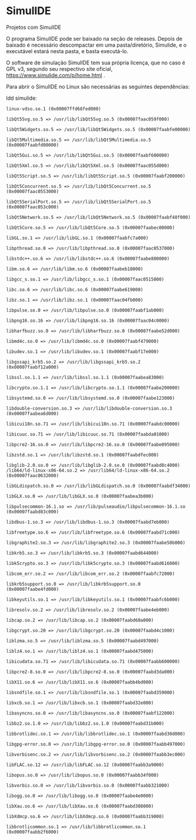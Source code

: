 # SimulIDE
Projetos com SimulIDE

O programa SimulIDE pode ser baixado na seção de releases. Depois de baixado é necessário descompactar em uma pasta/diretório, Simulide, e o executável estará nesta pasta, e basta executá-lo.

O software de simulação SimulIDE tem sua própria licença, que no caso é GPL v3, segundo seu respectivo site oficial, https://www.simulide.com/p/home.html .

Para abrir o SimulIDE no Linux são necessárias as seguintes dependências:

ldd simulide:

	linux-vdso.so.1 (0x00007ffd68fed000)
	
	libQt5Svg.so.5 => /usr/lib/libQt5Svg.so.5 (0x00007faac059f000)
	
	libQt5Widgets.so.5 => /usr/lib/libQt5Widgets.so.5 (0x00007faabfe00000)
	
	libQt5Multimedia.so.5 => /usr/lib/libQt5Multimedia.so.5 (0x00007faabfd00000)
	
	libQt5Gui.so.5 => /usr/lib/libQt5Gui.so.5 (0x00007faabf600000)
	
	libQt5Xml.so.5 => /usr/lib/libQt5Xml.so.5 (0x00007faac055d000)
	
	libQt5Script.so.5 => /usr/lib/libQt5Script.so.5 (0x00007faabf200000)
	
	libQt5Concurrent.so.5 => /usr/lib/libQt5Concurrent.so.5 (0x00007faac0553000)
	
	libQt5SerialPort.so.5 => /usr/lib/libQt5SerialPort.so.5 (0x00007faac053c000)
	
	libQt5Network.so.5 => /usr/lib/libQt5Network.so.5 (0x00007faabf48f000)
	
	libQt5Core.so.5 => /usr/lib/libQt5Core.so.5 (0x00007faabec00000)
	
	libGL.so.1 => /usr/lib/libGL.so.1 (0x00007faabfc7a000)
	
	libpthread.so.0 => /usr/lib/libpthread.so.0 (0x00007faac0537000)
	
	libstdc++.so.6 => /usr/lib/libstdc++.so.6 (0x00007faabe800000)
	
	libm.so.6 => /usr/lib/libm.so.6 (0x00007faabeb18000)
	
	libgcc_s.so.1 => /usr/lib/libgcc_s.so.1 (0x00007faac0515000)
	
	libc.so.6 => /usr/lib/libc.so.6 (0x00007faabe619000)
	
	libz.so.1 => /usr/lib/libz.so.1 (0x00007faac04fb000)
	
	libpulse.so.0 => /usr/lib/libpulse.so.0 (0x00007faabf1ab000)
	
	libpng16.so.16 => /usr/lib/libpng16.so.16 (0x00007faac04c0000)
	
	libharfbuzz.so.0 => /usr/lib/libharfbuzz.so.0 (0x00007faabe52d000)
	
	libmd4c.so.0 => /usr/lib/libmd4c.so.0 (0x00007faabf479000)
	
	libudev.so.1 => /usr/lib/libudev.so.1 (0x00007faabf17e000)
	
	libgssapi_krb5.so.2 => /usr/lib/libgssapi_krb5.so.2 (0x00007faabf12a000)
	
	libssl.so.1.1 => /usr/lib/libssl.so.1.1 (0x00007faabea83000)
	
	libcrypto.so.1.1 => /usr/lib/libcrypto.so.1.1 (0x00007faabe200000)
	
	libsystemd.so.0 => /usr/lib/libsystemd.so.0 (0x00007faabe123000)
	
	libdouble-conversion.so.3 => /usr/lib/libdouble-conversion.so.3 (0x00007faabea6d000)
	
	libicui18n.so.71 => /usr/lib/libicui18n.so.71 (0x00007faabdc00000)
	
	libicuuc.so.71 => /usr/lib/libicuuc.so.71 (0x00007faabda01000)
	
	libpcre2-16.so.0 => /usr/lib/libpcre2-16.so.0 (0x00007faabe095000)
	
	libzstd.so.1 => /usr/lib/libzstd.so.1 (0x00007faabdfec000)
	
	libglib-2.0.so.0 => /usr/lib/libglib-2.0.so.0 (0x00007faabd8c4000)
	/lib64/ld-linux-x86-64.so.2 => /usr/lib64/ld-linux-x86-64.so.2 (0x00007faac0632000)
	
	libGLdispatch.so.0 => /usr/lib/libGLdispatch.so.0 (0x00007faabdf34000)
	
	libGLX.so.0 => /usr/lib/libGLX.so.0 (0x00007faabea3b000)
	
	libpulsecommon-16.1.so => /usr/lib/pulseaudio/libpulsecommon-16.1.so (0x00007faabd83c000)
	
	libdbus-1.so.3 => /usr/lib/libdbus-1.so.3 (0x00007faabd7eb000)
	
	libfreetype.so.6 => /usr/lib/libfreetype.so.6 (0x00007faabd71c000)
	
	libgraphite2.so.3 => /usr/lib/libgraphite2.so.3 (0x00007faabe50b000)
	
	libkrb5.so.3 => /usr/lib/libkrb5.so.3 (0x00007faabd644000)
	
	libk5crypto.so.3 => /usr/lib/libk5crypto.so.3 (0x00007faabd616000)
	
	libcom_err.so.2 => /usr/lib/libcom_err.so.2 (0x00007faabfc72000)
	
	libkrb5support.so.0 => /usr/lib/libkrb5support.so.0 (0x00007faabe4fd000)
	
	libkeyutils.so.1 => /usr/lib/libkeyutils.so.1 (0x00007faabfc6b000)
	
	libresolv.so.2 => /usr/lib/libresolv.so.2 (0x00007faabe4eb000)
	
	libcap.so.2 => /usr/lib/libcap.so.2 (0x00007faabd60a000)
	
	libgcrypt.so.20 => /usr/lib/libgcrypt.so.20 (0x00007faabd4c1000)
	
	liblzma.so.5 => /usr/lib/liblzma.so.5 (0x00007faabd497000)
	
	liblz4.so.1 => /usr/lib/liblz4.so.1 (0x00007faabd475000)
	
	libicudata.so.71 => /usr/lib/libicudata.so.71 (0x00007faabb600000)
	
	libpcre2-8.so.0 => /usr/lib/libpcre2-8.so.0 (0x00007faabd3da000)
	
	libX11.so.6 => /usr/lib/libX11.so.6 (0x00007faabb4bd000)
	
	libsndfile.so.1 => /usr/lib/libsndfile.so.1 (0x00007faabd359000)
	
	libxcb.so.1 => /usr/lib/libxcb.so.1 (0x00007faabd32e000)
	
	libasyncns.so.0 => /usr/lib/libasyncns.so.0 (0x00007faabf122000)
	
	libbz2.so.1.0 => /usr/lib/libbz2.so.1.0 (0x00007faabd31b000)
	
	libbrotlidec.so.1 => /usr/lib/libbrotlidec.so.1 (0x00007faabd30d000)
	
	libgpg-error.so.0 => /usr/lib/libgpg-error.so.0 (0x00007faabb497000)
	
	libvorbisenc.so.2 => /usr/lib/libvorbisenc.so.2 (0x00007faabb3ec000)
	
	libFLAC.so.12 => /usr/lib/libFLAC.so.12 (0x00007faabb3a9000)
	
	libopus.so.0 => /usr/lib/libopus.so.0 (0x00007faabb34f000)
	
	libvorbis.so.0 => /usr/lib/libvorbis.so.0 (0x00007faabb321000)
	
	libogg.so.0 => /usr/lib/libogg.so.0 (0x00007faabe4e0000)
	
	libXau.so.6 => /usr/lib/libXau.so.6 (0x00007faabd308000)
	
	libXdmcp.so.6 => /usr/lib/libXdmcp.so.6 (0x00007faabb319000)
	
	libbrotlicommon.so.1 => /usr/lib/libbrotlicommon.so.1 (0x00007faabb2f6000)
